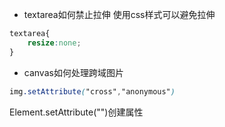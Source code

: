 * textarea如何禁止拉伸
使用css样式可以避免拉伸
~~~css
textarea{
    resize:none;
}
~~~
* canvas如何处理跨域图片

~~~css
img.setAttribute("cross","anonymous")
~~~
Element.setAttribute("")创建属性